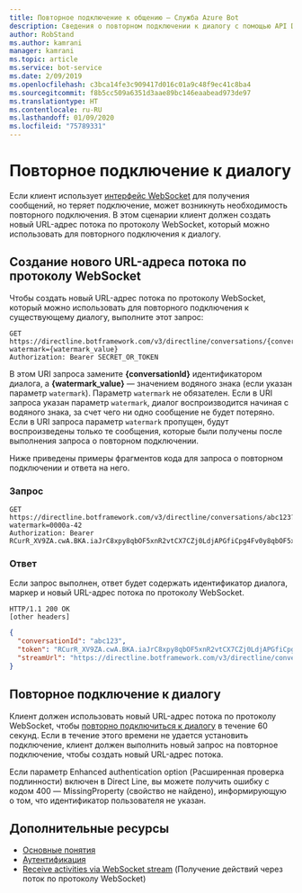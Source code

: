 ```yaml
---
title: Повторное подключение к общению — Служба Azure Bot
description: Сведения о повторном подключении к диалогу с помощью API Direct Line версии 3.0.
author: RobStand
ms.author: kamrani
manager: kamrani
ms.topic: article
ms.service: bot-service
ms.date: 2/09/2019
ms.openlocfilehash: c3bca14fe3c909417d016c01a9c48f9ec41c8ba4
ms.sourcegitcommit: f8b5cc509a6351d3aae89bc146eaabead973de97
ms.translationtype: HT
ms.contentlocale: ru-RU
ms.lasthandoff: 01/09/2020
ms.locfileid: "75789331"
---
```

# <a name="reconnect-to-a-conversation"></a>Повторное подключение к диалогу

Если клиент использует [интерфейс WebSocket](bot-framework-rest-direct-line-3-0-receive-activities.md#connect-via-websocket) для получения сообщений, но теряет подключение, может возникнуть необходимость повторного подключения. В этом сценарии клиент должен создать новый URL-адрес потока по протоколу WebSocket, который можно использовать для повторного подключения к диалогу.

## <a name="generate-a-new-websocket-stream-url"></a>Создание нового URL-адреса потока по протоколу WebSocket

Чтобы создать новый URL-адрес потока по протоколу WebSocket, который можно использовать для повторного подключения к существующему диалогу, выполните этот запрос: 

```http
GET https://directline.botframework.com/v3/directline/conversations/{conversationId}?watermark={watermark_value}
Authorization: Bearer SECRET_OR_TOKEN
```

В этом URI запроса замените **{conversationId}** идентификатором диалога, а **{watermark_value}** — значением водяного знака (если указан параметр `watermark`). Параметр `watermark` не обязателен. Если в URI запроса указан параметр `watermark`, диалог воспроизводится начиная с водяного знака, за счет чего ни одно сообщение не будет потеряно. Если в URI запроса параметр `watermark` пропущен, будут воспроизведены только те сообщения, которые были получены после выполнения запроса о повторном подключении.

Ниже приведены примеры фрагментов кода для запроса о повторном подключении и ответа на него.

### <a name="request"></a>Запрос

```http
GET https://directline.botframework.com/v3/directline/conversations/abc123?watermark=0000a-42
Authorization: Bearer RCurR_XV9ZA.cwA.BKA.iaJrC8xpy8qbOF5xnR2vtCX7CZj0LdjAPGfiCpg4Fv0y8qbOF5xPGfiCpg4Fv0y8qqbOF5x8qbOF5xn
```

### <a name="response"></a>Ответ

Если запрос выполнен, ответ будет содержать идентификатор диалога, маркер и новый URL-адрес потока по протоколу WebSocket.

```http
HTTP/1.1 200 OK
[other headers]
```

```json
{
  "conversationId": "abc123",
  "token": "RCurR_XV9ZA.cwA.BKA.iaJrC8xpy8qbOF5xnR2vtCX7CZj0LdjAPGfiCpg4Fv0y8qbOF5xPGfiCpg4Fv0y8qqbOF5x8qbOF5xn",
  "streamUrl": "https://directline.botframework.com/v3/directline/conversations/abc123/stream?watermark=000a-4&amp;t=RCurR_XV9ZA.cwA..."
}
```

## <a name="reconnect-to-the-conversation"></a>Повторное подключение к диалогу

Клиент должен использовать новый URL-адрес потока по протоколу WebSocket, чтобы [повторно подключиться к диалогу](bot-framework-rest-direct-line-3-0-receive-activities.md#connect-via-websocket) в течение 60 секунд. Если в течение этого времени не удается установить подключение, клиент должен выполнить новый запрос на повторное подключение, чтобы создать новый URL-адрес потока.

Если параметр Enhanced authentication option (Расширенная проверка подлинности) включен в Direct Line, вы можете получить ошибку с кодом 400 — MissingProperty (свойство не найдено), информирующую о том, что идентификатор пользователя не указан.

## <a name="additional-resources"></a>Дополнительные ресурсы

- [Основные понятия](bot-framework-rest-direct-line-3-0-concepts.md)
- [Аутентификация](bot-framework-rest-direct-line-3-0-authentication.md)
- [Receive activities via WebSocket stream](bot-framework-rest-direct-line-3-0-receive-activities.md#connect-via-websocket) (Получение действий через поток по протоколу WebSocket)
